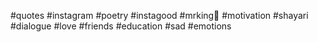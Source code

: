 #quotes #instagram #poetry  #instagood #mrking👑 #motivation #shayari #dialogue  #love #friends #education #sad #emotions
